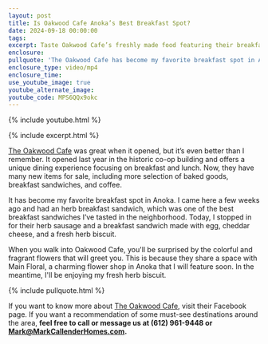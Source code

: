 ```yaml
---
layout: post
title: Is Oakwood Cafe Anoka’s Best Breakfast Spot?
date: 2024-09-18 00:00:00
tags:
excerpt: Taste Oakwood Cafe’s freshly made food featuring their breakfast sausages.
enclosure:
pullquote: 'The Oakwood Cafe has become my favorite breakfast spot in Anoka. '
enclosure_type: video/mp4
enclosure_time:
use_youtube_image: true
youtube_alternate_image:
youtube_code: MPS6QQx9okc
---
```

{% include youtube.html %}

{% include excerpt.html %}

[The Oakwood Cafe](https://www.facebook.com/oakwoodcafeanoka/) was great when it opened, but it’s even better than I remember. It opened last year in the historic co-op building and offers a unique dining experience focusing on breakfast and lunch. Now, they have many new items for sale, including more selection of baked goods, breakfast sandwiches, and coffee.

It has become my favorite breakfast spot in Anoka. I came here a few weeks ago and had an herb breakfast sandwich, which was one of the best breakfast sandwiches I’ve tasted in the neighborhood. Today, I stopped in for their herb sausage and a breakfast sandwich made with egg, cheddar cheese, and a fresh herb biscuit.

When you walk into Oakwood Cafe, you'll be surprised by the colorful and fragrant flowers that will greet you. This is because they share a space with Main Floral, a charming flower shop in Anoka that I will feature soon. In the meantime, I'll be enjoying my fresh herb biscuit.

{% include pullquote.html %}

If you want to know more about [The Oakwood Cafe](https://www.facebook.com/oakwoodcafeanoka/), visit their Facebook page. If you want a recommendation of some must-see destinations around the area, **feel free to call or message us at (612) 961-9448 or Mark@MarkCallenderHomes.com.**